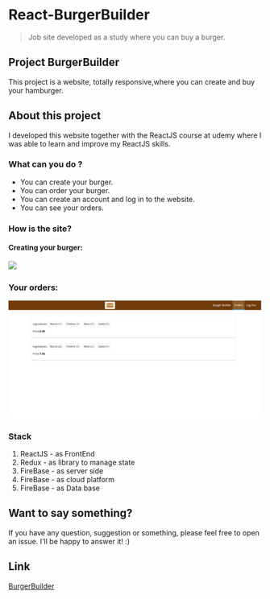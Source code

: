 # React-BurgerBuilder
> Job site developed as a study where you can buy a burger.

## Project BurgerBuilder
This project is a  website, totally responsive,where you can create and buy your hamburger.

## About this project
I developed this website together with the ReactJS course at udemy where I was able to learn and improve my ReactJS skills.

### What can you do ?
- You can create your burger.
- You can order your burger.
- You can create an account and log in to the website.
- You can see your orders. 


### How is the site?
  #### Creating your burger:
   ![](burgerBuilder(1).gif)
   
   ### Your orders:
   ![](BurgerBuilderImg(1).png)
   


### Stack 
1. ReactJS - as FrontEnd
2. Redux - as library to manage state
1. FireBase - as server side
3. FireBase - as cloud platform
4. FireBase - as Data base


## Want to say something?
If you have any question, suggestion or something, please feel free to open an issue. I'll be happy to answer it! :)

## Link
[BurgerBuilder](https://react-my-burguer-757a6.web.app/orders)

